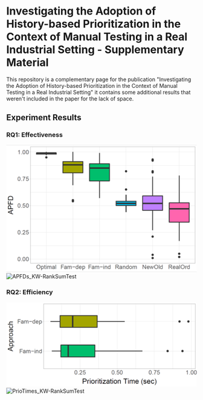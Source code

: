 # Investigating the Adoption of History-based Prioritization in the Context of Manual Testing in a Real Industrial Setting - Supplementary Material

This repository is a complementary page for the publication "Investigating the Adoption of History-based Prioritization in the Context of Manual Testing in a Real Industrial Setting" it contains some additional results that weren't included in the paper for the lack of space.


## Experiment Results

### RQ1: Effectiveness

![APFDs_BoxPlot](https://github.com/ViniciusSiqueira54/seaa2022/blob/main/images/APFDs_BoxPlot.PNG?raw=true)
![APFDs_KW-RankSumTest](https://github.com/ViniciusSiqueira54/seaa2022/blob/main/images/APFDs_KW-RankSumTest.PNG?raw=true)

### RQ2: Efficiency

![PrioTimes_BoxPlot](https://github.com/ViniciusSiqueira54/seaa2022/blob/main/images/PrioTimes_BoxPlot.PNG?raw=true)
![PrioTimes_KW-RankSumTest](https://github.com/ViniciusSiqueira54/seaa2022/blob/main/images/PrioTimes_KW-RankSumTest.PNG?raw=true)